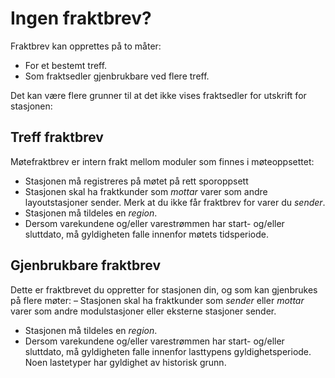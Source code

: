 ﻿# Ingen fraktbrev?
Fraktbrev kan opprettes på to måter:
- For et bestemt treff.
- Som fraktsedler gjenbrukbare ved flere treff.

Det kan være flere grunner til at det ikke vises fraktsedler for utskrift for stasjonen:

## Treff fraktbrev
Møtefraktbrev er intern frakt mellom moduler som finnes i møteoppsettet:
- Stasjonen må registreres på møtet på rett sporoppsett
- Stasjonen skal ha fraktkunder som *mottar* varer som andre layoutstasjoner sender. Merk at du ikke får fraktbrev for varer du *sender*.
- Stasjonen må tildeles en *region*.
- Dersom varekundene og/eller varestrømmen har start- og/eller sluttdato, må gyldigheten falle innenfor møtets tidsperiode.

## Gjenbrukbare fraktbrev
Dette er fraktbrevet du oppretter for stasjonen din, og som kan gjenbrukes på flere møter:
– Stasjonen skal ha fraktkunder som *sender* eller *mottar* varer som andre modulstasjoner eller eksterne stasjoner sender.
- Stasjonen må tildeles en *region*.
- Dersom varekundene og/eller varestrømmen har start- og/eller sluttdato, må gyldigheten falle innenfor lasttypens gyldighetsperiode. Noen lastetyper har gyldighet av historisk grunn.